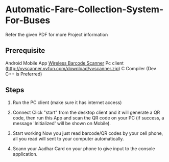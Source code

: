 # Automatic-Fare-Collection-System-For-Buses
Refer the given PDF for more Project information

## Prerequisite
Android Mobile App [Wireless Barcode Scanner](https://play.google.com/store/apps/details?id=hk.com.nexinno.barcodegun&hl=en)
Pc client (http://vvscanner.vvfun.com/download/vvscanner.zip)
C Compiler (Dev C++ is Preferred)

## Steps

1) Run the PC client (make sure it has internet access)

2) Connect
   Click "start" from the desktop client and it will generate a QR code, then run this App and scan the QR code on your PC 
   (if success, a message 'Initialized' will be shown on Mobile).

3) Start working
   Now you just read barcode/QR codes by your cell phone, all you read will sent to your computer automatically.

4) Scann your Aadhar Card on your phone to give input to the console application.

